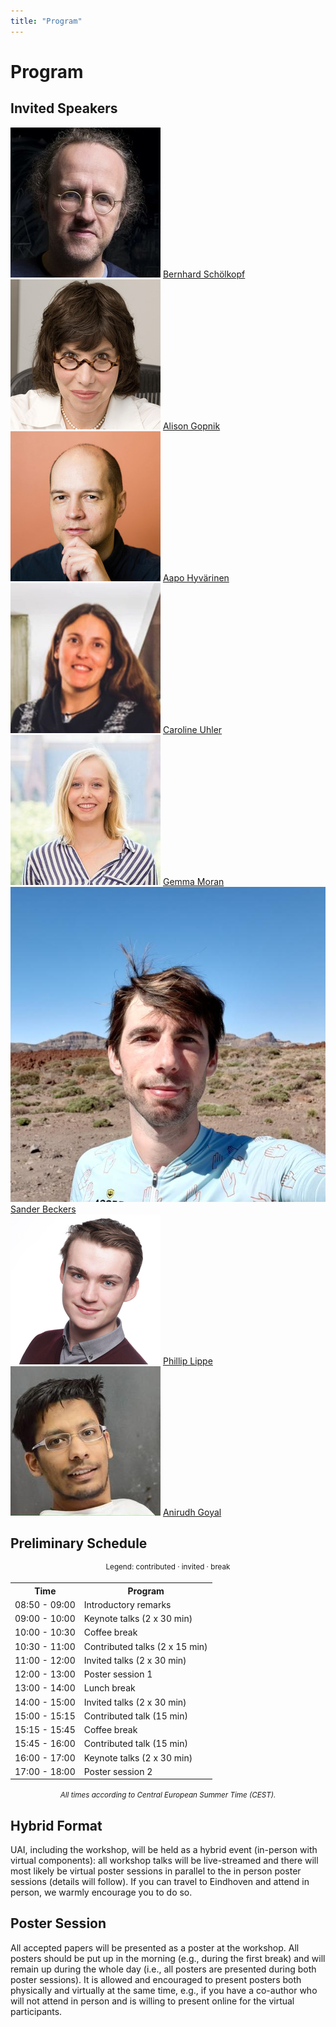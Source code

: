 ```yaml
---
title: "Program"
---
```


# Program

## Invited Speakers

<div class="list-of-people">
    <div class="person">
        <td><img src="/bernhard.jpg"></td>
        <td><a href="https://is.mpg.de/~bs">Bernhard Schölkopf</a></td>
    </div>
    <div class="person">
        <td><img src="/alison.jpg"></td>
        <td><a href="http://alisongopnik.com/">Alison Gopnik</a></td>
    </div>
    <div class="person">
        <td><img src="/aapo.jpg"></td>
        <td><a href="https://www.cs.helsinki.fi/u/ahyvarin/">Aapo Hyvärinen</a></td>
    </div>
    <div class="person">
        <td><img src="/caroline.jpg"></td>
        <td><a href="https://www.carolineuhler.com/">Caroline Uhler</a></td>
    </div>
    <div class="person">
        <td><img src="/gemma.jpg"></td>
        <td><a href="https://www.gemma-moran.com/">Gemma Moran</a></td>
    </div>
    <div class="person">
        <td><img src="/sander.jpg"></td>
        <td><a href="https://sanderbeckers.github.io/website/about/">Sander Beckers</a></td>
    </div>
    <div class="person">
        <td><img src="/philip.jpg"></td>
        <td><a href="https://phlippe.github.io/">Phillip Lippe</a></td>
    </div>
    <div class="person">
        <td><img src="/anirudh.jpg"></td>
        <td><a href="https://anirudh9119.github.io/">Anirudh Goyal</a></td>
    </div>
</div>


## Preliminary Schedule

<div style="width: 100%; font-size: smaller; text-align: center; margin-bottom: 18px; margin-top: 18px;">
    Legend:
    <span class="contributed">contributed</span> · 
    <span class="invited">invited</span> · 
    <span class="break">break</span>
</div>

<table class="schedule">
    <tr>
        <th>Time</th>
        <th>Program</th>
    </tr>
    <tr>
        <td>08:50 - 09:00</td>
        <td>Introductory remarks</td>
    </tr>
    <tr class="invited">
        <td>09:00 - 10:00</td>
        <td>Keynote talks (2 x 30 min)</tD>
    </tr>
    <tr class="break">
        <td>10:00 - 10:30</td>
        <td>Coffee break</td>
    </tr>
    <tr class="contributed">
        <td>10:30 - 11:00</td>
        <td>Contributed talks (2 x 15 min)</td>
    </tr>
    <tr class="invited">
        <td>11:00 - 12:00</td>
        <td>Invited talks (2 x 30 min)</td>
    </tr>
    <tr class="contributed">
        <td>12:00 - 13:00</td>
        <td>Poster session 1</td>
    </tr>
    <tr class="break">
        <td>13:00 - 14:00</td>
        <td>Lunch break</td>
    </tr>
    <tr class="invited">
        <td>14:00 - 15:00</td>
        <td>Invited talks (2 x 30 min)</td>
    </tr>
    <tr class="contributed">
        <td>15:00 - 15:15</td>
        <td>Contributed talk (15 min)</td>
    </tr>
    <tr class="break">
        <td>15:15 - 15:45</td>
        <td>Coffee break</td>
    </tr>
    <tr class="contributed">
        <td>15:45 - 16:00</td>
        <td>Contributed talk (15 min)</td>
    </tr>
    <tr class="invited">
        <td>16:00 - 17:00</td>
        <td>Keynote talks (2 x 30 min)</td>
    </tr>
    <tr class="contributed">
        <td>17:00 - 18:00</td>
        <td>Poster session 2</td>
    </tr>
</table>

<div style="width: 100%; font-size: smaller; text-align: center; margin-top: 18px;">
    <em>All times according to Central European Summer Time (CEST).</em>
</div>

## Hybrid Format 

UAI, including the workshop, will be held as a hybrid event (in-person with virtual components): all workshop talks will be live-streamed and there will most likely be virtual poster sessions in parallel to the in person poster sessions (details will follow). If you can travel to Eindhoven and attend in person, we warmly encourage you to do so.

## Poster Session 

All accepted papers will be presented as a poster at the workshop. All posters should be put up in the morning (e.g., during the first break) and will remain up during the whole day (i.e., all posters are presented during both poster sessions). It is allowed and encouraged to present posters both physically and virtually at the same time, e.g., if you have a co-author who will not attend in person and is willing to present online for the virtual participants.
